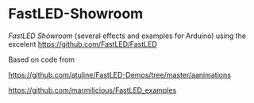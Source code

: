 # FastLED-Showroom

*FastLED Showroom* (several effects and examples for Arduino) using 
the excelent https://github.com/FastLED/FastLED

Based on code from 

https://github.com/atuline/FastLED-Demos/tree/master/aanimations

https://github.com/marmilicious/FastLED_examples


